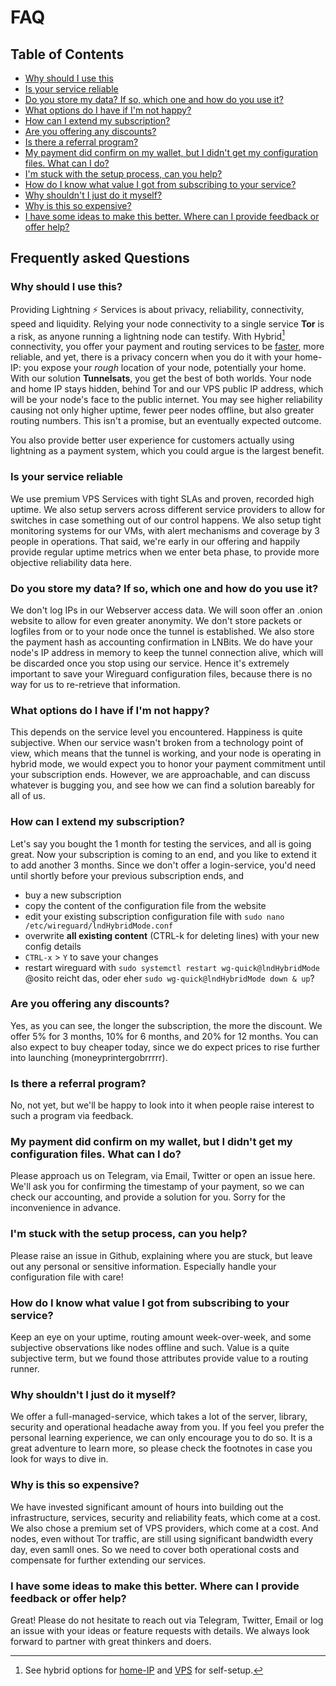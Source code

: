 # FAQ

## Table of Contents
- [Why should I use this](#why-should-i-use-this)
- [Is your service reliable](#is-your-service-reliable)
- [Do you store my data? If so, which one and how do you use it?](#do-you-store-my-data-if-so-which-one-and-how-do-you-use-it)
- [What options do I have if I'm not happy?](#what-options-do-i-have-if-im-not-happy)
- [How can I extend my subscription?](#how-can-i-extend-my-subscription)
- [Are you offering any discounts?](#are-you-offering-any-discounts)
- [Is there a referral program?](#is-there-a-referral-program)
- [My payment did confirm on my wallet, but I didn't get my configuration files. What can I do?](#my-payment-did-confirm-on-my-wallet-but-i-didnt-get-my-configuration-files-what-can-i-do)
- [I'm stuck with the setup process, can you help?](#im-stuck-with-the-setup-process-can-you-help)
- [How do I know what value I got from subscribing to your service?](#how-do-i-know-what-value-i-got-from-subscribing-to-your-service)
- [Why shouldn't I just do it myself?](#why-shouldnt-i-just-do-it-myself)
- [Why is this so expensive?](#why-is-this-so-expensive)
- [I have some ideas to make this better. Where can I provide feedback or offer help?](#i-have-some-ideas-to-make-this-better-where-can-i-provide-feedback-or-offer-help)


## Frequently asked Questions

### Why should I use this?
Providing Lightning ⚡ Services is about privacy, reliability, connectivity, speed and liquidity. Relying your node connectivity to a single service **Tor** is a risk, as anyone running a lightning node can testify. With Hybrid[^1] connectivity, you offer your payment and routing services to be [faster](https://blog.lnrouter.app/lightning-payment-speed-2022), more reliable, and yet, there is a privacy concern when you do it with your home-IP: you expose your _rough_ location of your node, potentially your home. With our solution **Tunnelsats**, you get the best of both worlds. Your node and home IP stays hidden, behind Tor and our VPS public IP address, which will be your node's face to the public internet. You may see higher reliability causing not only higher uptime, fewer peer nodes offline, but also greater routing numbers. This isn't a promise, but an eventually expected outcome. 

You also provide better user experience for customers actually using lightning as a payment system, which you could argue is the largest benefit.

### Is your service reliable
We use premium VPS Services with tight SLAs and proven, recorded high uptime. We also setup servers across different service providers to allow for switches in case something out of our control happens. We also setup tight monitoring systems for our VMs, with alert mechanisms and coverage by 3 people in operations. That said, we're early in our offering and happily provide regular uptime metrics when we enter beta phase, to provide more objective reliability data here.

### Do you store my data? If so, which one and how do you use it?
We don't log IPs in our Webserver access data. We will soon offer an .onion website to allow for even greater anonymity. We don't store packets or logfiles from or to your node once the tunnel is established. We also store the payment hash as accounting confirmation in LNBits. We do have your node's IP address in memory to keep the tunnel connection alive, which will be discarded once you stop using our service. Hence it's extremely important to save your Wireguard configuration files, because there is no way for us to re-retrieve that information.

### What options do I have if I'm not happy?
This depends on the service level you encountered. Happiness is quite subjective. When our service wasn't broken from a technology point of view, which means that the tunnel is working, and your node is operating in hybrid mode, we would expect you to honor your payment commitment until your subscription ends. However, we are approachable, and can discuss whatever is bugging you, and see how we can find a solution bareably for all of us.

### How can I extend my subscription?
Let's say you bought the 1 month for testing the services, and all is going great. Now your subscription is coming to an end, and you like to extend it to add another 3 months. Since we don't offer a login-service, you'd need until shortly before your previous subscription ends, and
- buy a new subscription
- copy the content of the configuration file from the website 
- edit your existing subscription configuration file with `sudo nano /etc/wireguard/lndHybridMode.conf`
- overwrite **all existing content** (CTRL-k for deleting lines) with your new config details
- `CTRL-x` > `Y` to save your changes
- restart wireguard with `sudo systemctl restart wg-quick@lndHybridMode` @osito reicht das, oder eher `sudo wg-quick@lndHybridMode down & up`?

### Are you offering any discounts?
Yes, as you can see, the longer the subscription, the more the discount. We offer 5% for 3 months, 10% for 6 months, and 20% for 12 months. You can also expect to buy cheaper today, since we do expect prices to rise further into launching (moneyprintergobrrrrr).

### Is there a referral program?
No, not yet, but we'll be happy to look into it when people raise interest to such a program via feedback.

### My payment did confirm on my wallet, but I didn't get my configuration files. What can I do?
Please approach us on Telegram, via Email, Twitter or open an issue here. We'll ask you for confirming the timestamp of your payment, so we can check our accounting, and provide a solution for you. Sorry for the inconvenience in advance.

### I'm stuck with the setup process, can you help?
Please raise an issue in Github, explaining where you are stuck, but leave out any personal or sensitive information. Especially handle your configuration file with care!

### How do I know what value I got from subscribing to your service?
Keep an eye on your uptime, routing amount week-over-week, and some subjective observations like nodes offline and such. Value is a quite subjective term, but we found those attributes provide value to a routing runner.

### Why shouldn't I just do it myself?
We offer a full-managed-service, which takes a lot of the server, library, security and operational headache away from you. If you feel you prefer the personal learning experience, we can only encourage you to do so. It is a great adventure to learn more, so please check the footnotes in case you look for ways to dive in.

### Why is this so expensive?
We have invested significant amount of hours into building out the infrastructure, services, security and reliability feats, which come at a cost. We also chose a premium set of VPS providers, which come at a cost. And nodes, even without Tor traffic, are still using significant bandwidth every day, even samll ones. So we need to cover both operational costs and compensate for further extending our services.

### I have some ideas to make this better. Where can I provide feedback or offer help?
Great! Please do not hesitate to reach out via Telegram, Twitter, Email or log an issue with your ideas or feature requests with details. We always look forward to partner with great thinkers and doers.



[^1]: See hybrid options for [home-IP](https://github.com/blckbx/lnd-hybrid-mode) and [VPS](https://github.com/TrezorHannes/Dual-LND-Hybrid-VPS) for self-setup.
